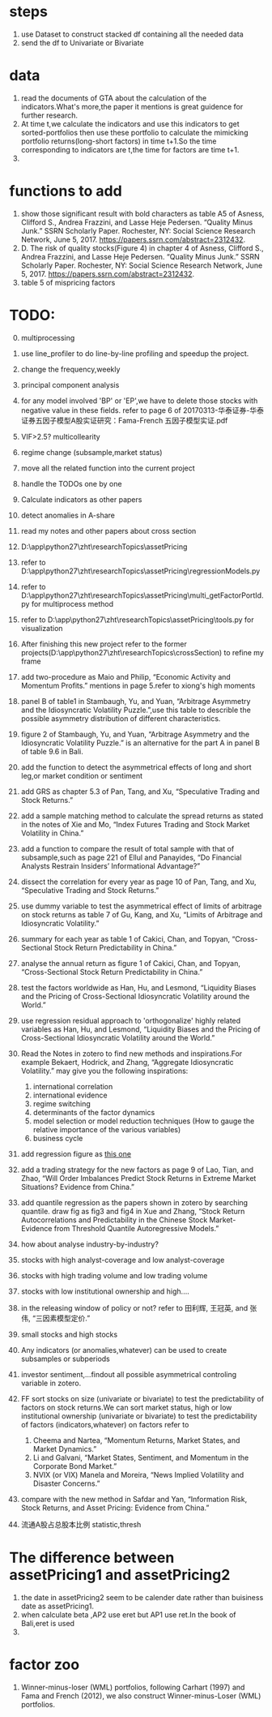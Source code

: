 
# steps
1. use Dataset to construct stacked df containing all the needed data
2. send the df to Univariate or Bivariate

# data
1. read the documents of GTA about the calculation of the indicators.What's more,the paper it mentions is great guidence for further research.
2. At time t,we calculate the indicators and use this indicators to get sorted-portfolios
    then use these portfolio to calculate the mimicking portfolio returns(long-short factors) in time t+1.So the
    time corresponding to indicators are t,the time for factors are time t+1.
3. 

# functions to add
1. show those significant result with bold characters as table A5 of Asness, Clifford S., Andrea Frazzini, and Lasse Heje Pedersen. “Quality Minus Junk.” SSRN Scholarly Paper. Rochester, NY: Social Science Research Network, June 5, 2017. https://papers.ssrn.com/abstract=2312432.
2. D. The risk of quality stocks(Figure 4) in chapter 4 of Asness, Clifford S., Andrea Frazzini, and Lasse Heje Pedersen. “Quality Minus Junk.” SSRN Scholarly Paper. Rochester, NY: Social Science Research Network, June 5, 2017. https://papers.ssrn.com/abstract=2312432.
3. table 5 of mispricing factors

# TODO:
0. multiprocessing
1. use line_profiler to do line-by-line profiling and speedup the project.
1. change the frequency,weekly
2. principal component analysis
3. for any model involved 'BP' or 'EP',we have to delete those stocks with negative value in these fields.
    refer to page 6 of 20170313-华泰证券-华泰证券五因子模型A股实证研究：Fama-French 五因子模型实证.pdf
4. VIF>2.5? multicollearity


0. regime change (subsample,market status)
0. move all the related function into the current project
1. handle the TODOs one by one
1. Calculate indicators as other papers
2. detect anomalies in A-share
4. read my notes and other papers about cross section
5. D:\app\python27\zht\researchTopics\assetPricing
5. refer to D:\app\python27\zht\researchTopics\assetPricing\regressionModels.py
6. refer to D:\app\python27\zht\researchTopics\assetPricing\multi_getFactorPortId.py for multiprocess method
7. refer to D:\app\python27\zht\researchTopics\assetPricing\tools.py for visualization
8. After finishing this new project refer to the former projects(D:\app\python27\zht\researchTopics\crossSection) to refine my frame
9. add two-procedure as Maio and Philip, “Economic Activity and Momentum Profits.” mentions in page 5.refer to xiong's high moments
10. panel B of table1 in Stambaugh, Yu, and Yuan, “Arbitrage Asymmetry and the Idiosyncratic Volatility Puzzle.”,use
    this table to describle the possible asymmetry distribution of different characteristics.
11. figure 2 of Stambaugh, Yu, and Yuan, “Arbitrage Asymmetry and the Idiosyncratic Volatility Puzzle.”
    is an alternative for the part A in panel B of table 9.6 in Bali.
12. add the function to detect the asymmetrical effects of long and short leg,or market condition or sentiment
13. add GRS as chapter 5.3 of Pan, Tang, and Xu, “Speculative Trading and Stock Returns.”
14. add a sample matching method to calculate the spread returns as stated in the notes of Xie and Mo, “Index Futures Trading and Stock Market Volatility in China.”
15. add a function to compare the result of total sample with that of subsample,such as page
    221 of Ellul and Panayides, “Do Financial Analysts Restrain Insiders’ Informational Advantage?”
16. dissect the correlation for every year as page 10 of Pan, Tang, and Xu, “Speculative Trading and Stock Returns.”
17. use dummy variable to test the asymmetrical effect of limits of arbitrage on stock returns as table 7 of Gu, Kang, and Xu, “Limits of Arbitrage and Idiosyncratic Volatility.”
18. summary for each year as table 1 of Cakici, Chan, and Topyan, “Cross-Sectional Stock Return Predictability in China.”
19. analyse the annual return as figure 1 of Cakici, Chan, and Topyan, “Cross-Sectional Stock Return Predictability in China.”
20. test the factors worldwide as Han, Hu, and Lesmond, “Liquidity Biases and the Pricing of Cross-Sectional Idiosyncratic Volatility around the World.”
21. use regression residual approach to 'orthogonalize' highly related variables as Han, Hu, and Lesmond, “Liquidity Biases and the Pricing of Cross-Sectional Idiosyncratic Volatility around the World.”
22. Read the Notes in zotero to find new methods and inspirations.For example Bekaert, Hodrick, and Zhang, “Aggregate Idiosyncratic Volatility.” may give you the following inspirations:
    1. international correlation
    2. international evidence
    3. regime switching
    4. determinants of the factor dynamics
    5. model selection or model reduction techniques (How to gauge the relative importance of the various variables)
    6. business cycle
23. add regression figure as [this one](https://github.com/nakulnayyar/FF3Factor/blob/master/FamaFrench3Factor.ipynb)
24. add a trading strategy for the new factors as page 9 of Lao, Tian, and Zhao, “Will Order Imbalances Predict Stock Returns in Extreme Market Situations? Evidence from China.”
25. add quantile regression as the papers shown in zotero by searching quantile.
    draw fig as fig3 and fig4 in  Xue and Zhang, “Stock Return Autocorrelations and Predictability in the Chinese Stock Market-Evidence from Threshold Quantile Autoregressive Models.”
26. how about analyse industry-by-industry?
27. stocks with high analyst-coverage and low analyst-coverage
28. stocks with high trading volume and low trading volume
29. stocks with low institutional ownership and high....
30. in the releasing window of policy or not? refer to 田利辉, 王冠英, and 张伟, “三因素模型定价.”
30. small stocks and high stocks
31. Any indicators (or anomalies,whatever) can be used to create subsamples or subperiods
32. investor sentiment,...findout all possible asymmetrical controling variable in zotero.
33. FF sort stocks on size (univariate or bivariate) to test the predictability of factors on stock returns.We can sort market status,
    high or low institutional ownership (univariate or bivariate) to test the predictability of factors (indicators,whatever) on factors
    refer to
    1. Cheema and Nartea, “Momentum Returns, Market States, and Market Dynamics.”
    2. Li and Galvani, “Market States, Sentiment, and Momentum in the Corporate Bond Market.”
    3. NVIX (or VIX) Manela and Moreira, “News Implied Volatility and Disaster Concerns.”
    
34. compare with the new method in Safdar and Yan, “Information Risk, Stock Returns, and Asset Pricing: Evidence from China.”

35. 流通A股占总股本比例 statistic,thresh

# The difference between assetPricing1 and assetPricing2
1. the date in assetPricing2 seem to be calender date rather than buisiness
date as assetPricing1.
2. when calculate beta ,AP2 use eret but AP1 use ret.In the book of Bali,eret is used
3.


# factor zoo
1. Winner-minus-loser (WML) portfolios, following Carhart (1997) and Fama and French (2012), we also construct Winner-minus-Loser (WML) portfolios. 
